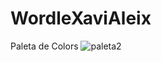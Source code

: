 # WordleXaviAleix

Paleta de Colors
![paleta2](https://user-images.githubusercontent.com/77339181/195869580-42bb64fd-ddbd-46c8-a47a-4e29c8689f72.png)
